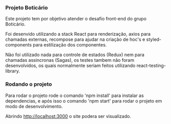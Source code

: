 ### Projeto Boticário

Este projeto tem por objetivo atender o desafio front-end do grupo Boticário.

Foi desenvido utilizando a stack React para renderização, axios para chamadas externas, recompose para ajudar na criação de hoc's e styled-components para estilização dos componentes.

Não foi utilizado nada para controle de estados (Redux) nem para chamadas assincronas (Sagas), os testes tambem não foram desenvolvidos, os quais normalmente seriam feitos utilizando react-testing-library.

### Rodando o projeto

Para rodar o projeto rode o comando 'npm install' para instalar as dependencias, e após isso o comando 'npm start' para rodar o projeto em modo de desenvolvimento.

Abrindo [http://localhost:3000](http://localhost:3000) o site podera ser visualizado.
